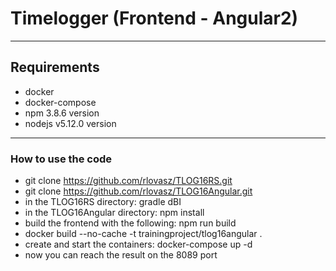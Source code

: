 # Timelogger (Frontend - Angular2)

----
## Requirements

* docker 
* docker-compose
* npm 3.8.6 version
* nodejs v5.12.0 version

----


### How to use the code

* git clone https://github.com/rlovasz/TLOG16RS.git
* git clone https://github.com/rlovasz/TLOG16Angular.git
* in the TLOG16RS directory: gradle dBI
* in the TLOG16Angular directory: npm install
* build the frontend with the following: npm run build
* docker build --no-cache -t trainingproject/tlog16angular .
* create and start the containers: docker-compose up -d
* now you can reach the result on the 8089 port


